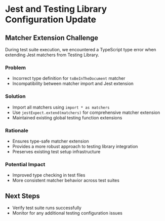 # Jest and Testing Library Configuration Update

## Matcher Extension Challenge

During test suite execution, we encountered a TypeScript type error when extending Jest matchers from Testing Library.

### Problem
- Incorrect type definition for `toBeInTheDocument` matcher
- Incompatibility between matcher import and Jest extension

### Solution
- Import all matchers using `import * as matchers`
- Use `jestExpect.extend(matchers)` for comprehensive matcher extension
- Maintained existing global testing function extensions

### Rationale
- Ensures type-safe matcher extension
- Provides a more robust approach to testing library integration
- Preserves existing test setup infrastructure

### Potential Impact
- Improved type checking in test files
- More consistent matcher behavior across test suites

## Next Steps
- Verify test suite runs successfully
- Monitor for any additional testing configuration issues
